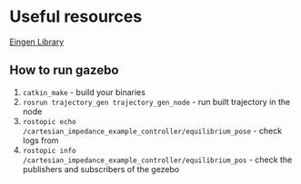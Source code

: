 # Useful resources

[Eingen Library](https://eigen.tuxfamily.org/index.php?title=Main_Page)


## How to run gazebo 

1. `catkin_make` - build your binaries
2. `rosrun trajectory_gen trajectory_gen_node` - run built trajectory in the node 
3. `rostopic echo /cartesian_impedance_example_controller/equilibrium_pose` - check logs from 
4. `rostopic info /cartesian_impedance_example_controller/equilibrium_pos` - check the publishers and subscribers of the gezebo